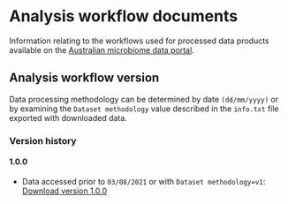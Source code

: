 # Analysis workflow documents
Information relating to the workflows used for processed data products available on the [Australian microbiome data portal](https://data.bioplatforms.com/bpa/otu). 

## Analysis workflow version
Data processing methodology can be determined by date `(dd/mm/yyyy)` or by examining the `Dataset methodology` value described in the `info.txt` file exported with downloaded data. 

### Version history

#### 1.0.0
- Data accessed prior to `03/08/2021` or with `Dataset methodology=v1`: [Download version 1.0.0](https://github.com/AusMicrobiome/amplicon/raw/1.0.0/docs/amplicon_analysis_workflow.docx)
